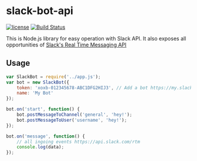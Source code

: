 # slack-bot-api
[![license](http://img.shields.io/badge/license-MIT-blue.svg?style=flat)](https://raw.githubusercontent.com/mishk0/slack-bot-api/master/LICENSE)
[![Build Status](https://travis-ci.org/mishk0/slack-bot-api.svg?branch=master)](https://travis-ci.org/mishk0/slack-bot-api)

This is Node.js library for easy operation with Slack API. It also exposes all opportunities of <a href="https://api.slack.com/rtm">Slack's Real Time Messaging API</a>
## Usage
```js
var SlackBot = require('../app.js');
var bot = new SlackBot({
    token: 'xoxb-012345678-ABC1DFG2HIJ3', // Add a bot https://my.slack.com/services/new/bot and put the token 
    name: 'My Bot'
});

bot.on('start', function() {
    bot.postMessageToChannel('general', 'hey!');
    bot.postMessageToUser('username', 'hey!');
});

bot.on('message', function() {
    // all ingoing events https://api.slack.com/rtm
    console.log(data);
});
```
